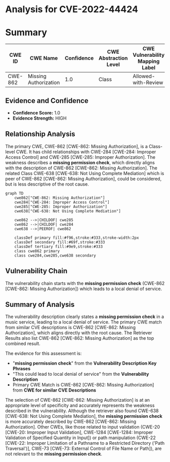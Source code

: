 # Analysis for CVE-2022-44424

# Summary
| CWE ID | CWE Name | Confidence | CWE Abstraction Level | CWE Vulnerability Mapping Label | CWE-Vulnerability Mapping Notes |
|---|---|---|---|---|---|
| CWE-862 | Missing Authorization | 1.0 | Class | Allowed-with-Review | Primary CWE |

## Evidence and Confidence

*   **Confidence Score:** 1.0
*   **Evidence Strength:** HIGH

## Relationship Analysis
The primary CWE, CWE-862 [CWE-862: Missing Authorization], is a Class-level CWE. It has child relationships with CWE-284 [CWE-284: Improper Access Control] and CWE-285 [CWE-285: Improper Authorization]. The weakness describes a **missing permission check**, which directly aligns with the description of CWE-862 [CWE-862: Missing Authorization]. The related Class CWE-638 [CWE-638: Not Using Complete Mediation] which is peer of CWE-862 [CWE-862: Missing Authorization], could be considered, but is less descriptive of the root cause.

```mermaid
graph TD
    cwe862["CWE-862: Missing Authorization"]
    cwe284["CWE-284: Improper Access Control"]
    cwe285["CWE-285: Improper Authorization"]
    cwe638["CWE-638: Not Using Complete Mediation"]

    cwe862 -->|CHILDOF| cwe285
    cwe862 -->|CHILDOF| cwe284
    cwe638 -->|PEEROF| cwe862

    classDef primary fill:#f96,stroke:#333,stroke-width:2px
    classDef secondary fill:#69f,stroke:#333
    classDef tertiary fill:#9e9,stroke:#333
    class cwe862 primary
    class cwe284,cwe285,cwe638 secondary
```

## Vulnerability Chain
The vulnerability chain starts with the **missing permission check** (CWE-862 [CWE-862: Missing Authorization]) which leads to a local denial of service.

## Summary of Analysis
The vulnerability description clearly states a **missing permission check** in a music service, leading to a local denial of service. The primary CWE match from similar CVE descriptions is CWE-862 [CWE-862: Missing Authorization], which aligns directly with the root cause. The Retriever Results also list CWE-862 [CWE-862: Missing Authorization] as the top combined result.

The evidence for this assessment is:
*   "**missing permission check**" from the **Vulnerability Description Key Phrases**
*   "This could lead to local denial of service" from the **Vulnerability Description**
*   Primary CWE Match is CWE-862 [CWE-862: Missing Authorization] from **CWE for similar CVE Descriptions**

The selection of CWE-862 [CWE-862: Missing Authorization] is at an appropriate level of specificity and accurately represents the weakness described in the vulnerability. Although the retriever also found CWE-638 [CWE-638: Not Using Complete Mediation], the **missing permission check** is more accurately described by CWE-862 [CWE-862: Missing Authorization]. Other CWEs, like those related to input validation (CWE-20 [CWE-20: Improper Input Validation], CWE-1284 [CWE-1284: Improper Validation of Specified Quantity in Input]) or path manipulation (CWE-22 [CWE-22: Improper Limitation of a Pathname to a Restricted Directory ('Path Traversal')], CWE-73 [CWE-73: External Control of File Name or Path]), are not relevant to the **missing permission check**.